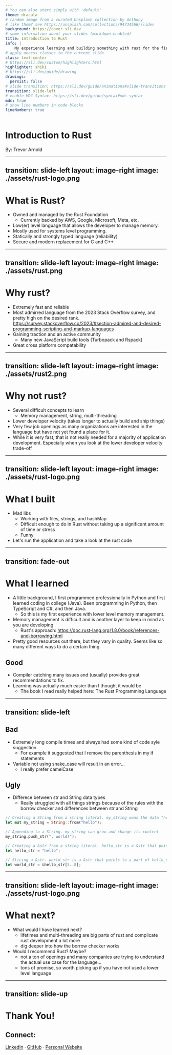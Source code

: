 ```yaml
---
# You can also start simply with 'default'
theme: dracula
# random image from a curated Unsplash collection by Anthony
# like them? see https://unsplash.com/collections/94734566/slidev
background: https://cover.sli.dev
# some information about your slides (markdown enabled)
title: Introduction to Rust
info: |
    My experience learning and building something with rust for the first time.
# apply unocss classes to the current slide
class: text-center
# https://sli.dev/custom/highlighters.html
highlighter: shiki
# https://sli.dev/guide/drawing
drawings:
  persist: false
# slide transition: https://sli.dev/guide/animations#slide-transitions
transition: slide-left
# enable MDC Syntax: https://sli.dev/guide/syntax#mdc-syntax
mdc: true
# show line numbers in code blocks
lineNumbers: true
---
```


# Introduction to Rust

By: Trevor Arnold

<div class="abs-br m-6 flex gap-2">
  <a href="https:ithub.com/tlarnold10/rustPresentation" target="_blank" alt="GitHub" title="Open in GitHub"
    class="text-xl slidev-icon-btn opacity-50 !border-none !hover:text-white">
    <carbon-logo-github />
  </a>
</div>

---
transition: slide-left
layout: image-right
image: ./assets/rust-logo.png
---

# What is Rust?

- Owned and managed by the Rust Foundation
    - Currently backed by AWS, Google, Microsoft, Meta, etc.
- Low(er) level language that allows the developer to manage memory.
- Mostly used for systems level programming.
- Statically and strongly typed language (reliability)
- Secure and modern replacement for C and C++

---
transition: slide-left
layout: image-right
image: ./assets/rust.png
---

# Why rust?

- Extremely fast and reliable
- Most admirred language from the 2023 Stack Overflow survey, and pretty high on the desired rank. https://survey.stackoverflow.co/2023/#section-admired-and-desired-programming-scripting-and-markup-languages
- Gaining traction and an active community
    - Many new JavaScript build tools (Turbopack and Rspack)
- Great cross platform compatability

---
transition: slide-left
layout: image-right
image: ./assets/rust2.png
---

# Why not rust?

- Several difficult concepts to learn
    - Memory management, string, multi-threading
- Lower developer velocity (takes longer to actually build and ship things)
- Very few job openings as many organizations are interested in the language but have not yet found a place for it.
- While it is very fast, that is not really needed for a majority of application development. Especially when you look at the lower developer velocity trade-off

---
transition: slide-left
layout: image-right
image: ./assets/rust-logo.png
---

# What I built
- Mad libs
    - Working with files, strings, and hashMap
    - Difficult enough to do in Rust without taking up a significant amount of time or stress
    - Funny
- Let's run the application and take a look at the rust code

---
transition: fade-out
---

# What I learned
- A little background, I first programmed professionally in Python and first learned coding in college (Java). Been programming in Python, then TypeScript and C#, and then Java.
    - So this is my first experience with lower level memory management.
- Memory management is difficult and is another layer to keep in mind as you are developing
    - Rust's approach: https://doc.rust-lang.org/1.8.0/book/references-and-borrowing.html
- Pretty good resources out there, but they vary in quality. Seems like so many different ways to do a certain thing

## Good 
- Compiler catching many issues and (usually) provides great recommendations to fix.
- Learning was actually much easier than I thought it would be
    - The book I read really helped here: The Rust Programming Language

---
transition: slide-left
---

## Bad
- Extremely long compile times and always had some kind of code syle suggestion
    - For example it suggested that I remove the parenthesis in my if statements
- Variable not using snake_case will result in an error...
    - I really prefer camelCase

## Ugly
- Differece between str and String data types
    - Really struggled with all things strings because of the rules with the borrow checker and differences between str and String

```rust {lines:true,startLine:1}
// Creating a String from a string literal. my_string owns the data "hello" on the heap
let mut my_string = String::from("hello"); 

// Appending to a String. my_string can grow and change its content
my_string.push_str(", world!"); 

// Creating a &str from a string literal. hello_str is a &str that points to the data "hello" in static memory
let hello_str = "hello"; 

// Slicing a &str. world_str is a &str that points to a part of hello_str's data
let world_str = &hello_str[3..8]; 
```

---
transition: slide-left
layout: image-right
image: ./assets/rust-logo.png
---

# What next?
- What would I have learned next?
    - lifetimes and multi-threading are big parts of rust and complicate rust development a lot more
    - dig deeper into how the borrow checker works
- Would I recommend Rust? Maybe?
    - not a ton of openings and many companies are trying to understand the actual use case for the language... 
    - tons of promise, so worth picking up if you have not used a lower level language

---
transition: slide-up
---

# Thank You!

## Connect: 
[LinkedIn](https://www.linkedin.com/in/trevorarnold/) · [GitHub](https://github.com/tlarnold10) · [Personal Website](https://tlarnold10.github.io/arnold-website/)

